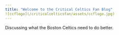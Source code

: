 ```yaml
---
title: "Welcome to the Critical Celtics Fan Blog"
![ccflogo](/criticalcelticsfan/assets/ccflogo.jpg)
---
```


Discussing what the Boston Celtics need to do better.
